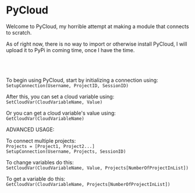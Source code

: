# PyCloud
Welcome to PyCloud, my horrible attempt at making a module that connects to scratch.

As of right now, there is no way to import or otherwise install PyCloud, I will upload it to PyPi in coming time, once I have the time.<br /><br /><br /><br />



To begin using PyCloud, start by initializing a connection using:<br />
`SetupConnection(Username, ProjectID, SessionID)`

After this, you can set a cloud variable using:<br />
`SetCloudVar(CloudVariableName, Value)`

Or you can get a cloud variable's value using:<br />
`GetCloudVar(CloudVariableName)`



ADVANCED USAGE:

To connect multiple projects:<br />
`Projects = [Project1, Project2...]`<br />
`SetupConnection(Username, Projects, SessionID)`

To change variables do this:<br />
`SetCloudVar(CloudVariableName, Value, Projects[NumberOfProjectInList])`

To get a variable do this:<br />
`GetCloudVar(CloudVariableName, Projects[NumberOfProjectInList])`
